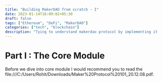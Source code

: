 ```yaml
---
title: "Building MakerDAO from scratch - I"
date: 2023-01-14T16:09:02+05:30
draft: false
tags: ["Ethereum", "DeFi", "MakerDAO"]
categories: ["tech", "blockchain"]
description: "Tying to understand makerdao protocol by implementing it from scratch."
---
```


# Part I : The Core Module 

Before we dive into core module I would recommend you to read the file:///C:/Users/Rohit/Downloads/Maker%20Protocol%20101_20.12.08.pdf.